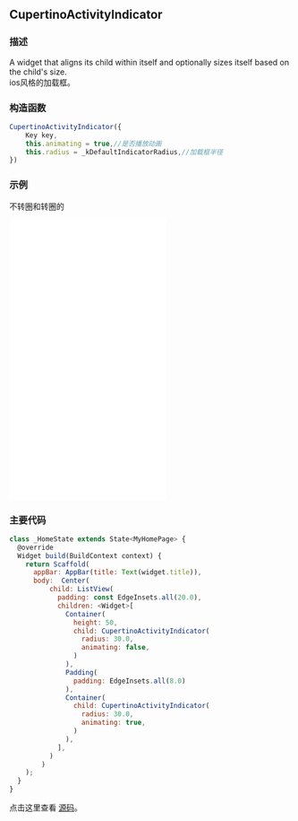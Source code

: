 ## CupertinoActivityIndicator

### 描述
A widget that aligns its child within itself and optionally sizes itself based on the child's size.  
ios风格的加载框。
### 构造函数
```javascript
CupertinoActivityIndicator({
    Key key,
    this.animating = true,//是否播放动画
    this.radius = _kDefaultIndicatorRadius,//加载框半径
})
```


### 示例 
不转圈和转圈的
<iframe src="./web/index.html" width="280px" height="500px" frameborder="0" scrolling="no"></iframe>

### 主要代码
```javascript
class _HomeState extends State<MyHomePage> {
  @override
  Widget build(BuildContext context) {
    return Scaffold(
      appBar: AppBar(title: Text(widget.title)),
      body:  Center(
          child: ListView(
            padding: const EdgeInsets.all(20.0),
            children: <Widget>[
              Container(
                height: 50,
                child: CupertinoActivityIndicator(
                  radius: 30.0,
                  animating: false,
                )
              ),
              Padding(
                padding: EdgeInsets.all(8.0)
              ), 
              Container(
                child: CupertinoActivityIndicator(
                  radius: 30.0,
                  animating: true,
                )
              ),
            ],
          )
        )
    );
  }
}
```

点击这里查看 [源码](./web/main.dart)。

